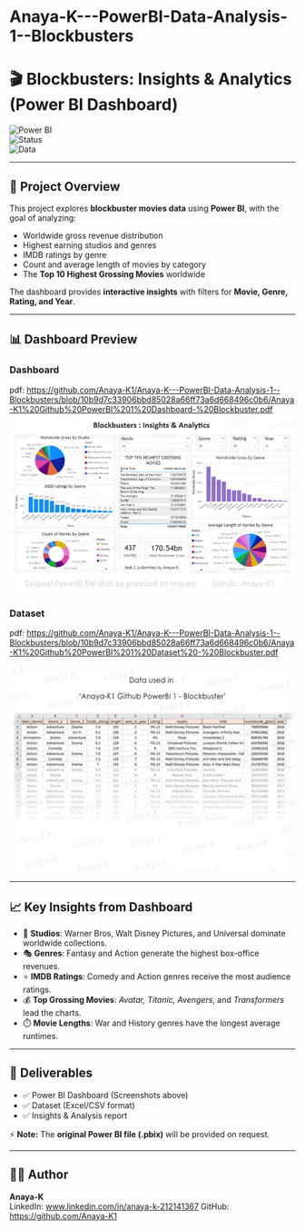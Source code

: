 # Anaya-K---PowerBI-Data-Analysis-1--Blockbusters
# 🎬 Blockbusters: Insights & Analytics (Power BI Dashboard)

![Power BI](https://img.shields.io/badge/Tool-PowerBI-yellow?logo=powerbi)  
![Status](https://img.shields.io/badge/Status-Completed-brightgreen)  
![Data](https://img.shields.io/badge/Dataset-Movies-blue)  

---

## 📌 Project Overview  
This project explores **blockbuster movies data** using **Power BI**, with the goal of analyzing:  

- Worldwide gross revenue distribution  
- Highest earning studios and genres  
- IMDB ratings by genre  
- Count and average length of movies by category  
- The **Top 10 Highest Grossing Movies** worldwide  

The dashboard provides **interactive insights** with filters for **Movie, Genre, Rating, and Year**.  

---

## 📊 Dashboard Preview  

### Dashboard  
pdf: https://github.com/Anaya-K1/Anaya-K---PowerBI-Data-Analysis-1--Blockbusters/blob/10b9d7c33906bbd85028a66ff73a6d668496c0b6/Anaya-K1%20Github%20PowerBI%201%20Dashboard-%20Blockbuster.pdf
![Dashboard Screenshot](Anaya-K1-Github-PowerBI%201%20Dashboard%20Review-%20Blockbuster.jpg)

### Dataset  
pdf: https://github.com/Anaya-K1/Anaya-K---PowerBI-Data-Analysis-1--Blockbusters/blob/10b9d7c33906bbd85028a66ff73a6d668496c0b6/Anaya-K1%20Github%20PowerBI%201%20Dataset%20-%20Blockbuster.pdf

![Dataset Screenshot](Anaya-K1-Github-PowerBI%201%20Dataset%20Review-%20Blockbuster.jpg)

---

## 📈 Key Insights from Dashboard  

- 🎥 **Studios**: Warner Bros, Walt Disney Pictures, and Universal dominate worldwide collections.  
- 🎭 **Genres**: Fantasy and Action generate the highest box-office revenues.  
- ⭐ **IMDB Ratings**: Comedy and Action genres receive the most audience ratings.  
- 💰 **Top Grossing Movies**: *Avatar, Titanic, Avengers*, and *Transformers* lead the charts.  
- ⏱️ **Movie Lengths**: War and History genres have the longest average runtimes.  

---

## 📑 Deliverables  

- ✅ Power BI Dashboard (Screenshots above)  
- ✅ Dataset (Excel/CSV format)  
- ✅ Insights & Analysis report  

⚡ **Note:** The **original Power BI file (.pbix)** will be provided on request.  

---

## 👩‍💻 Author  

**Anaya-K**  
LinkedIn: www.linkedin.com/in/anaya-k-212141367
GitHub: https://github.com/Anaya-K1  
